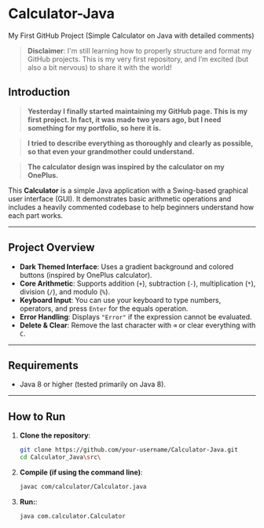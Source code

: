 # Calculator-Java
My First GitHub Project (Simple Calculator on Java with detailed comments) 

> **Disclaimer**: I'm still learning how to properly structure and format my GitHub projects. This is my very first repository, and I’m excited (but also a bit nervous) to share it with the world!

## Introduction

> **Yesterday I finally started maintaining my GitHub page. This is my first project. In fact, it was made two years ago, but I need something for my portfolio, so here it is.**

> **I tried to describe everything as thoroughly and clearly as possible, so that even your grandmother could understand.**

> **The calculator design was inspired by the calculator on my OnePlus.**

This **Calculator** is a simple Java application with a Swing-based graphical user interface (GUI). It demonstrates basic arithmetic operations and includes a heavily commented codebase to help beginners understand how each part works.

---

## Project Overview

- **Dark Themed Interface**: Uses a gradient background and colored buttons (inspired by OnePlus calculator).
- **Core Arithmetic**: Supports addition (`+`), subtraction (`-`), multiplication (`*`), division (`/`), and modulo (`%`).
- **Keyboard Input**: You can use your keyboard to type numbers, operators, and press `Enter` for the equals operation.
- **Error Handling**: Displays `"Error"` if the expression cannot be evaluated.
- **Delete & Clear**: Remove the last character with `⌫` or clear everything with `C`.

---

## Requirements

- Java 8 or higher (tested primarily on Java 8).

---

## How to Run

1. **Clone the repository**:
   ```bash
   git clone https://github.com/your-username/Calculator-Java.git
   cd Calculator_Java\src\

2. **Compile (if using the command line)**:
   ```bash
   javac com/calculator/Calculator.java

3. **Run:**:
   ```bash
   java com.calculator.Calculator
   
